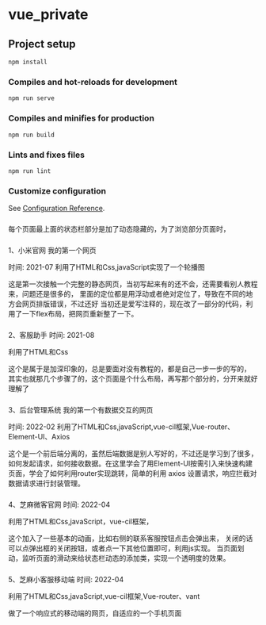 # vue_private

## Project setup
```
npm install
```

### Compiles and hot-reloads for development
```
npm run serve
```

### Compiles and minifies for production
```
npm run build
```

### Lints and fixes files
```
npm run lint
```

### Customize configuration
See [Configuration Reference](https://cli.vuejs.org/config/).


###
每个页面最上面的状态栏部分是加了动态隐藏的，为了浏览部分页面时，

###
1、小米官网
我的第一个网页

时间: 2021-07
利用了HTML和Css,javaScript实现了一个轮播图

这是第一次接触一个完整的静态网页，当初写起来有的还不会，还需要看别人教程来，问题还是很多的， 里面的定位都是用浮动或者绝对定位了，导致在不同的地方会网页排版错误，不过还好 当初还是爱写注释的，现在改了一部分的代码，利用了一下flex布局，把网页重新整了一下。

###
2、客服助手
时间: 2021-08

利用了HTML和Css

这个是属于是加深印象的，总是要面对没有教程的，都是自己一步一步的写的， 其实也就那几个步骤了的，这个页面是个什么布局，再写那个部分的，分开来就好理解了


###
3、后台管理系统
我的第一个有数据交互的网页

时间: 2022-02
利用了HTML和Css,javaScript,vue-cil框架,Vue-router、Element-UI、Axios

这个是一个前后端分离的，虽然后端数据是别人写好的，不过还是学习到了很多，如何发起请求，如何接收数据。在这里学会了用Element-UI按需引入来快速构建页面，学会了如何利用router实现跳转，简单的利用 axios 设置请求，响应拦截对数据请求进行封装管理。

###
4、芝麻微客官网
时间: 2022-04

利用了HTML和Css,javaScript，vue-cil框架，

这个加入了一些基本的动画，比如右侧的联系客服按钮点击会弹出来， 关闭的话可以点弹出框的关闭按钮，或者点一下其他位置即可，利用js实现。 当页面划动，监听页面的滑动来给状态栏动态的添加类，实现一个透明度的效果。

###
5、芝麻小客服移动端
时间: 2022-04

利用了HTML和Css,javaScript,vue-cil框架,Vue-router、vant

做了一个响应式的移动端的网页，自适应的一个手机页面

